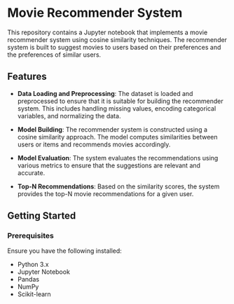 
# Movie Recommender System

This repository contains a Jupyter notebook that implements a movie recommender system using cosine similarity techniques. The recommender system is built to suggest movies to users based on their preferences and the preferences of similar users.

## Features

- **Data Loading and Preprocessing**: The dataset is loaded and preprocessed to ensure that it is suitable for building the recommender system. This includes handling missing values, encoding categorical variables, and normalizing the data.

- **Model Building**: The recommender system is constructed using a cosine similarity approach. The model computes similarities between users or items and recommends movies accordingly.

- **Model Evaluation**: The system evaluates the recommendations using various metrics to ensure that the suggestions are relevant and accurate.

- **Top-N Recommendations**: Based on the similarity scores, the system provides the top-N movie recommendations for a given user.

## Getting Started

### Prerequisites

Ensure you have the following installed:
- Python 3.x
- Jupyter Notebook
- Pandas
- NumPy
- Scikit-learn




